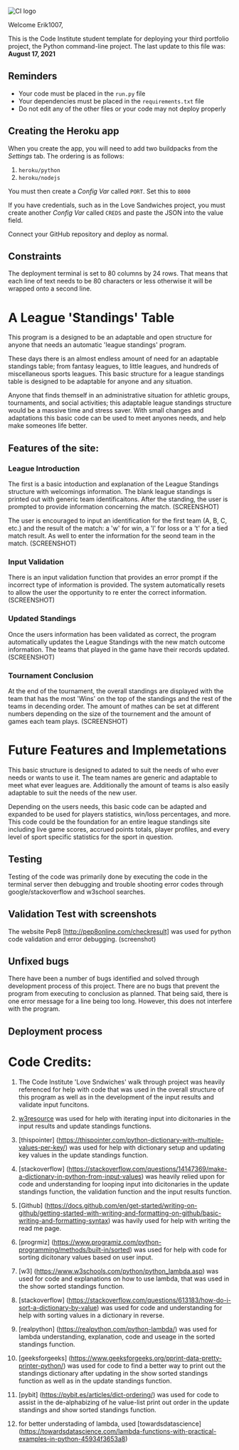 ![CI logo](https://codeinstitute.s3.amazonaws.com/fullstack/ci_logo_small.png)

Welcome Erik1007,

This is the Code Institute student template for deploying your third portfolio project, the Python command-line project. The last update to this file was: **August 17, 2021**

## Reminders

* Your code must be placed in the `run.py` file
* Your dependencies must be placed in the `requirements.txt` file
* Do not edit any of the other files or your code may not deploy properly

## Creating the Heroku app

When you create the app, you will need to add two buildpacks from the _Settings_ tab. The ordering is as follows:

1. `heroku/python`
2. `heroku/nodejs`

You must then create a _Config Var_ called `PORT`. Set this to `8000`

If you have credentials, such as in the Love Sandwiches project, you must create another _Config Var_ called `CREDS` and paste the JSON into the value field.

Connect your GitHub repository and deploy as normal.

## Constraints

The deployment terminal is set to 80 columns by 24 rows. That means that each line of text needs to be 80 characters or less otherwise it will be wrapped onto a second line.






# A League 'Standings' Table

This program is a designed to be an adaptable and open structure for anyone that needs an automatic 'league standings' program. 

These days there is an almost endless amount of need for an adaptable standings table; from fantasy leagues, to little leagues, and hundreds of miscellaneous sports leagues. This basic structure for a league standings table is designed to be adaptable for anyone and any situation.

Anyone that finds themself in an administrative situation for athletic groups, tournaments, and social activities; this adaptable league standings structure would be a massive time and stress saver. With small changes and adaptations this basic code can be used to meet anyones needs, and help make someones life better.



## Features of the site:

### League Introduction 

The first is a basic intoduction and explanation of the League Standings structure with welcomings information. The blank league standings is printed out with generic team identificaitons. After the standing, the user is prompted to provide information concerning the match.
(SCREENSHOT)

The user is encouraged to input an identification for the first team (A, B, C, etc.) and the result of the match: a 'w' for win, a 'l' for loss or a 't' for a tied match result. As well to enter the information for the seond team in the match. 
(SCREENSHOT)



### Input Validation

There is an input validation function that provides an error prompt if the incorrect type of information is provided. The system automatically resets to allow the user the opportunity to re enter the correct information.
(SCREENSHOT)



### Updated Standings

Once the users information has been validated as correct, the program automatically updates the League Standings with the new match outcome information. The teams that played in the game have their records updated.
(SCREENSHOT)



### Tournament Conclusion

At the end of the tournament, the overall standings are displayed with the team that has the most 'Wins' on the top of the standings and the rest of the teams in decending order. The amount of mathes can be set at different numbers depending on the size of the tournement and the amount of games each team plays.
(SCREENSHOT)


# Future Features and Implemetations


This basic structure is designed to adated to suit the needs of who ever needs or wants to use it. The team names are generic and adaptable to meet what ever leagues are. Additionally the amount of teams is also easily adaptable to suit the needs of the new user. 

Depending on the users needs, this basic code can be adapted and expanded to be used for players statistics, win/loss percentages, and more. This code could be the foundation for an entire league standings site including live game scores, accrued points totals, player profiles, and every level of sport specific statistics for the sport in question.



## Testing 

Testing of the code was primarily done by executing the code in the terminal server then debugging and trouble shooting error codes through google/stackoverflow and w3school searches.



## Validation Test with screenshots

The website Pep8 [http://pep8online.com/checkresult] was used for python code validation and error debugging.
(screenshot)



## Unfixed bugs

There have been a number of bugs identified and solved through development process of this project. There are no bugs that prevent the program from executing to conclusion as planned. That being said, there is one error message for a line being too long. However, this does not interfere with the program.


## Deployment process


# Code Credits:

1. The Code Institute 'Love Sndwiches' walk through project was heavily referenced for help with code that was used in the overall structure of this program as well as in the development of the input results and validate input funcitons. 

2. [w3resource](https://www.w3resource.com/python-exercises/dictionary/python-data-type-dictionary-exercise-1.php#:~:text=Use%20dict.,based%20on%20the%20second%20argument.) was used for help with iterating input into dicitonaries in the input results and update standings functions.

3. [thispointer] (https://thispointer.com/python-dictionary-with-multiple-values-per-key/) was used for help with dictionary setup and updating key values in the update standings function.

4. [stackoverflow] (https://stackoverflow.com/questions/14147369/make-a-dictionary-in-python-from-input-values) was heavily relied upon for code and understanding for looping input into dicitonaries in the update standings function, the validation function and the input results function.

5. [Github] (https://docs.github.com/en/get-started/writing-on-github/getting-started-with-writing-and-formatting-on-github/basic-writing-and-formatting-syntax) was havily used for help with writing the read me page.

6. [progrmiz] (https://www.programiz.com/python-programming/methods/built-in/sorted) was used for help with code for sorting dicitonary values based on user input.

7. [w3] (https://www.w3schools.com/python/python_lambda.asp) was used for code and explanations on how to use lambda, that was used in the show sorted standings function.

8. [stackoverflow] (https://stackoverflow.com/questions/613183/how-do-i-sort-a-dictionary-by-value) was used for code and understanding for help with sorting values in a dictionary in reverse.

9. [realpython] (https://realpython.com/python-lambda/) was used for lambda understanding, explanation, code and useage in the sorted standings function.

10. [geeksforgeeks] (https://www.geeksforgeeks.org/pprint-data-pretty-printer-python/) was used for code to find a better way to print out the standings dictionary after updating in the show sorted standings function as well as in the update standings function.

11. [pybit] (https://pybit.es/articles/dict-ordering/) was used for code to assist in the de-alphabizing of he value-list print out order in the update standings and show sorted standings function.

12. for better understading of lambda, used [towardsdatascience] (https://towardsdatascience.com/lambda-functions-with-practical-examples-in-python-45934f3653a8)